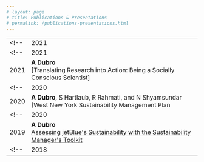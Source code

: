 ```yaml
---
# layout: page
# title: Publications & Presentations
# permalink: /publications-presentations.html
---
```


|  |  |
|---|---|
<!-- | 2021 | LR Brunell, **A Dubro**, and VV Rokade<br>[Assessing the Sustainability Components of Engineering Capstone Projects](https://strategy.asee.org/assessing-the-sustainability-components-of-engineering-capstone-projects)<br/> Paper presented at 2021 ASEE Virtual Annual Conference Content Access, Virtual Conference.<br/>doi: 10.18260/1-2--36722 | -->
<!-- | 2021 | **A Dubro**<br/>[Environmental Crime: Understanding How to Identify, Characterize, & Engage with Stakeholders](https://www.linkedin.com/in/alexdubro/details/featured/1635490901962/single-media-viewer/?profileId=ACoAABKLzZkBC25qA9yl8hJFtQOPzBXfM-UBmBs)<br/> |
| 2021 | **A Dubro**<br>[Translating Research into Action: Being a Socially Conscious Scientist]</br> | -->
<!-- | 2020 | **A Dubro**<br/>[Sustainability Implications Scorecard]<br/> | -->
| 2020 | **A Dubro**, S Hartlaub, R Rahmati, and N Shyamsundar<br/>[West New York Sustainability Management Plan<br/> |
<!-- | 2020 | **A Dubro** and S Goodman<br/>[Sustainability Literacy Assessment](https://reports.aashe.org/institutions/stevens-institute-of-technology-nj/report/2020-03-02/AC/curriculum/AC-6/)<br/> | -->
| 2019 | **A Dubro**<br/>[Assessing jetBlue's Sustainability with the Sustainability Manager's Toolkit](https://www.linkedin.com/in/alexdubro/details/featured/1635490906373/single-media-viewer/?profileId=ACoAABKLzZkBC25qA9yl8hJFtQOPzBXfM-UBmBs)<br/> |
<!-- | 2018 | **A Dubro** and D Ip<br/>Zero Waste Island Initiative Waste Audit Report<br/> | -->